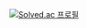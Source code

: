 <p align="left" display="inline-block">
<a href="https://solved.ac/srcho01">
    <img src="http://mazassumnida.wtf/api/v2/generate_badge?boj=srcho01" alt="Solved.ac 프로필">
</a>
</p>